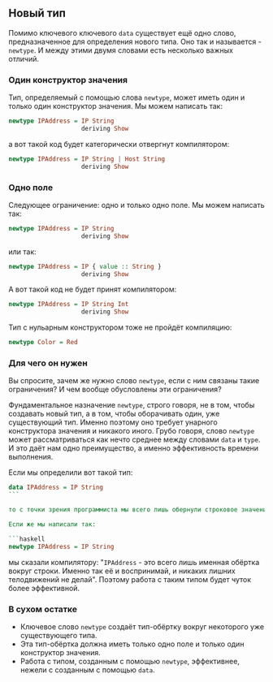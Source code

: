 Новый тип
---------

Помимо ключевого ключевого `data` существует ещё одно слово, предназначенное для определения нового типа. Оно так и называется - `newtype`. И между этими двумя словами есть несколько важных отличий.

### Один конструктор значения

Тип, определяемый с помощью слова `newtype`, может иметь один и только один конструктор значения. Мы можем написать так:
 
```haskell
newtype IPAddress = IP String
                    deriving Show
```

а вот такой код будет категорически отвергнут компилятором:

```haskell
newtype IPAddress = IP String | Host String
                    deriving Show
```

### Одно поле

Следующее ограничение: одно и только одно поле. Мы можем написать так:

```haskell
newtype IPAddress = IP String
                    deriving Show
```

или так:

```haskell
newtype IPAddress = IP { value :: String }
                    deriving Show
```

А вот такой код не будет принят компилятором:

```haskell
newtype IPAddress = IP String Int
                    deriving Show
```

Тип с нульарным конструктором тоже не пройдёт компиляцию:

```haskell
newtype Color = Red
```

### Для чего он нужен

Вы спросите, зачем же нужно слово `newtype`, если с ним связаны такие ограничения? И чем вообще обусловлены эти ограничения?

Фундаментальное назначение `newtype`, строго говоря, не в том, чтобы создавать новый тип, а в том, чтобы оборачивать один, уже существующий тип. Именно поэтому оно требует унарного конструктора значения и никакого иного. Грубо говоря, слово `newtype` может рассматриваться как нечто среднее между словами `data` и `type`. И это даёт нам одно преимущество, а именно эффективность времени выполнения.

Если мы определили вот такой тип:

```haskell
data IPAddress = IP String
``` 

то с точки зрения программиста мы всего лишь обернули строковое значение в именную обёртку. Однако с точки зрения компилятора мы создали совершенно новый тип, хранящий в себе значение стандартного типа `String`. Поэтому работа с такой именной обёрткой связана с дополнительными накладными расходами на стадии выполнения (обусловленными "оборачиванием" и "разворачиванием" той самой внутренней строки). Да, эти расходы крошечны, но всё же...

Если же мы написали так:

```haskell
newtype IPAddress = IP String
```

мы сказали компилятору: "`IPAddress` - это всего лишь именная обёртка вокруг строки. Именно так её и воспринимай, и никаких лишних телодвижений не делай". Поэтому работа с таким типом будет чуток более эффективной.

### В сухом остатке

* Ключевое слово `newtype` создаёт тип-обёртку вокруг некоторого уже существующего типа.
* Эта тип-обёртка должна иметь только одно поле и только один конструктор значения.
* Работа с типом, созданным с помощью `newtype`, эффективнее, нежели с созданным с помощью `data`.

